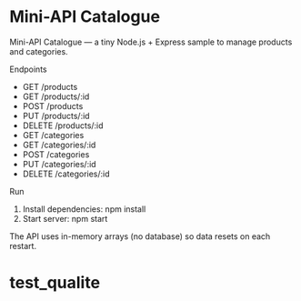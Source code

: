# Mini-API Catalogue

Mini-API Catalogue — a tiny Node.js + Express sample to manage products and categories.

Endpoints
- GET /products
- GET /products/:id
- POST /products
- PUT /products/:id
- DELETE /products/:id
- GET /categories
- GET /categories/:id
- POST /categories
- PUT /categories/:id
- DELETE /categories/:id

Run

1. Install dependencies: npm install
2. Start server: npm start

The API uses in-memory arrays (no database) so data resets on each restart.
# test_qualite